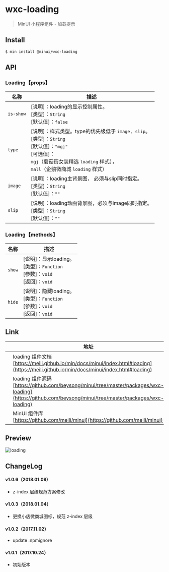 # wxc-loading

> MinUI 小程序组件 - 加载提示

## Install

``` bash
$ min install @minui/wxc-loading
```

## API

### Loading【props】

| 名称                  | 描述                         |
|----------------------|------------------------------|
|`is-show`             | [说明]：loading的显示控制属性。<br>[类型]：`String`<br>[默认值]：`false` |
|`type`                | [说明]：样式类型。type的优先级低于 `image, slip`。<br>[类型]：`String`<br>[默认值]：`"mgj"` <br>[可选值]：<br>`mgj`（蘑菇街女装精选 `loading` 样式）， <br>`mall`（企鹅微商城 `loading` 样式）|
|`image`               | [说明]：loading主背景图， 必须与slip同时指定。<br>[类型]：`String`<br>[默认值]：`""` <br>   |
|`slip`                | [说明]：loading动画背景图，必须与image同时指定。<br>[类型]：`String`<br>[默认值]：`""` <br>     |

### Loading【methods】

| 名称                  | 描述                         |
|----------------------|------------------------------|
|`show`                | [说明]：显示loading。<br>[类型]：`Function`<br>[参数]：`void`<br>[返回]：`void`|
|`hide`                | [说明]：隐藏loading。<br>[类型]：`Function`<br>[参数]：`void`<br>[返回]：`void`|

## Link
||地址|
|--|---|
||loading 组件文档 <br> [https://meili.github.io/min/docs/minui/index.html#loading](https://meili.github.io/min/docs/minui/index.html#loading)<br>|
||loading 组件源码 <br> [https://github.com/beysong/minui/tree/master/packages/wxc-loading](https://github.com/beysong/minui/tree/master/packages/wxc-loading)<br>|
||MinUI 组件库 <br> [https://github.com/meili/minui](https://github.com/meili/minui) <br>|

## Preview
![loading](https://s10.mogucdn.com/mlcdn/c45406/171107_6b352846ldeeacf3akjf7jh0189ji_480x480.jpg_225x999.jpg)

##  ChangeLog

#### v1.0.6（2018.01.09)
- z-index 层级规范方案修改

#### v1.0.3（2018.01.04）

- 更换小店微商城图标，规范 z-index 层级

#### v1.0.2（2017.11.02）

- update .npmignore

#### v1.0.1（2017.10.24）

- 初始版本
